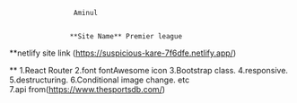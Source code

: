                    Aminul

         
                   **Site Name** Premier league

**netlify site link (https://suspicious-kare-7f6dfe.netlify.app/)

**
1.React Router
2.font fontAwesome icon
3.Bootstrap class.
4.responsive.
5.destructuring.
6.Conditional image change. etc   
7.api from(https://www.thesportsdb.com/)            